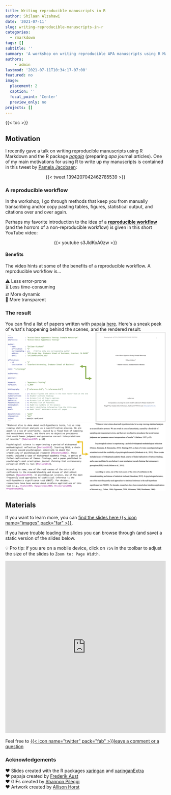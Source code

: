 ```yaml
---
title: Writing reproducible manuscripts in R
author: Shilaan Alzahawi
date: '2021-07-11'
slug: writing-reproducible-manuscripts-in-r
categories: 
  - rmarkdown
tags: []
subtitle: ''
summary: 'A workshop on writing reproducible APA manuscripts using R Markdown and papaja'
authors:
    - admin
lastmod: '2021-07-11T10:34:17-07:00'
featured: no
image:
  placement: 2
  caption: ''
  focal_point: 'Center'
  preview_only: no
projects: []
---
```


{{< toc >}} 

## Motivation

I recently gave a talk on writing reproducible manuscripts using R Markdown and the R package [*papaja*](https://github.com/crsh/papaja) (*p*reparing *apa j*ournal *a*rticles). One of my main motivations for using R to write up my manuscripts is contained in this tweet by [Pamela Jacobsen](https://twitter.com/pamelacjacobsen?ref_src=twsrc%5Etfw%7Ctwcamp%5Etweetembed%7Ctwterm%5E1394207042462785539%7Ctwgr%5E%7Ctwcon%5Es1_&ref_url=http%3A%2F%2Flocalhost%3A4321%2Fpost%2Fwriting-reproducible-manuscripts-in-r%2F): 

<center>

{{< tweet 1394207042462785539 >}}

</center>

  
### A reproducible workflow 

In the workshop, I go through methods that keep you from manually transcribing and/or copy pasting tables, figures, statistical output, and citations over and over again.   

Perhaps my favorite introduction to the idea of a [**reproducible workflow**](https://www.youtube.com/watch?v=s3JldKoA0zw) (and the horrors of a non-reproducible workflow) is given in this short YouTube video: 

<center>

{{< youtube s3JldKoA0zw >}}

</center>

#### Benefits

The video hints at some of the benefits of a reproducible workflow. A reproducible workflow is...  

⚠️  Less error-prone  
⏳  Less time-consuming  
⇄   More dynamic  
🔎  More transparent  

### The result

You can find a list of papers written with papaja [here](https://github.com/crsh/papaja#papers-written-with-papaja). Here's a sneak peek of what's happening behind the scenes, and the rendered result:  
![](manuscript.png)
![](cites.png)




## Materials


If you want to learn more, you can [find the slides here {{< icon name="images" pack="far" >}}](https://shilaan-apa.netlify.app).  

If you have trouble loading the slides you can browse through (and save) a static version of the slides below.   

💡 Pro tip: if you are on a mobile device, click on `75%` in the toolbar to adjust the size of the slides to `Zoom to: Page Width`.

<iframe src="https://onedrive.live.com/embed?cid=9D05BA28CB0393F3&resid=9D05BA28CB0393F3%21711&authkey=APVG1vgy5PxC238&em=2" width="100%" height="540" frameborder="0" scrolling="no"></iframe>

Feel free to [{{< icon name="twitter" pack="fab" >}}leave a comment or a question](https://twitter.com/shilaan01/status/1413946789699325953)

### Acknowledgements

❤︎ Slides created with the R packages [xaringan](https://github.com/yihui/xaringan) and [xaringanExtra](https://github.com/gadenbuie/xaringanExtra)  
❤︎ papaja created by [Frederik Aust](http://frederikaust.com)  
❤︎ GIFs created by [Shannon Pileggi](https://www.pipinghotdata.com/posts/2020-09-07-introducing-the-rstudio-ide-and-r-markdown/)  
❤︎ Artwork created by [Allison Horst](https://github.com/allisonhorst/stats-illustrations)  
